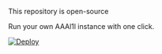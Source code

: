 This repository is open-source

Run your own AAAl1l instance with one click.

[![Deploy](https://cdn.scalingo.com/deploy/button.svg)](https://dashboard.scalingo.com/create/app?source=https://github.com/AAAl1l/deploy)
